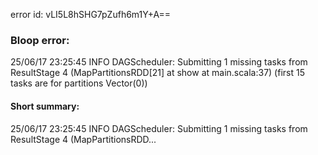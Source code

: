error id: vLI5L8hSHG7pZufh6m1Y+A==
### Bloop error:

25/06/17 23:25:45 INFO DAGScheduler: Submitting 1 missing tasks from ResultStage 4 (MapPartitionsRDD[21] at show at main.scala:37) (first 15 tasks are for partitions Vector(0))
#### Short summary: 

25/06/17 23:25:45 INFO DAGScheduler: Submitting 1 missing tasks from ResultStage 4 (MapPartitionsRDD...